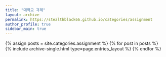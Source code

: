 ```yaml
---
title: "대학교 과제"
layout: archive
permalink: https://stealthblack66.github.io/categories/assignment
author_profile: true
sidebar_main: true
---
```



{% assign posts = site.categories.assignment %}
{% for post in posts %} {% include archive-single.html type=page.entries_layout %} {% endfor %}
